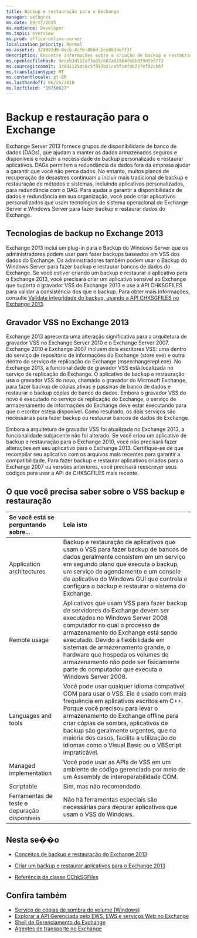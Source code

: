 ```yaml
---
title: Backup e restauração para o Exchange
manager: sethgros
ms.date: 09/17/2015
ms.audience: Developer
ms.topic: overview
ms.prod: office-online-server
localization_priority: Normal
ms.assetid: 329902d9-0ecb-4cfb-86dd-5ce863deff3f
description: Encontre informações sobre a criação de backup e restaurar aplicativos para o Exchange 2013.
ms.openlocfilehash: 9eceb3d512a73ad9cb07a01864fb8b029d5b5772
ms.sourcegitcommit: 34041125dc8c5f993b21cebfc4f8b72f0fd2cb6f
ms.translationtype: MT
ms.contentlocale: pt-BR
ms.lasthandoff: 06/25/2018
ms.locfileid: "19750627"
---
```

# <a name="backup-and-restore-for-exchange"></a>Backup e restauração para o Exchange
  
Exchange Server 2013 fornece grupos de disponibilidade de banco de dados (DAGs), que ajudam a manter os dados armazenados seguros e disponíveis e reduzir a necessidade de backup personalizado e restaurar aplicativos. DAGs permitem a redundância de dados fora da empresa ajudar a garantir que você não perca dados. No entanto, muitos planos de recuperação de desastres continuam a incluir mais tradicional de backup e restauração de métodos e sistemas, incluindo aplicativos personalizados, para redundância com o DAG. Para ajudar a garantir a disponibilidade de dados e redundância em sua organização, você pode criar aplicativos personalizados que usam tecnologias de sistema operacional do Exchange Server e Windows Server para fazer backup e restaurar dados do Exchange.

<a name="bk_plugin"> </a>

## <a name="backup-technologies-in-exchange-2013"></a>Tecnologias de backup no Exchange 2013

Exchange 2013 inclui um plug-in para o Backup do Windows Server que os administradores podem usar para fazer backups baseados em VSS dos dados do Exchange. Os administradores também podem usar o Backup do Windows Server para fazer backup e restaurar bancos de dados do Exchange. Se você estiver criando um backup e restaurar o aplicativo para o Exchange 2013, você precisará criar um aplicativo sensível ao Exchange que suporta o gravador VSS do Exchange 2013 e use a API CHKSGFILES para validar a consistência dos que o backup. Para obter mais informações, consulte [Validate integridade do backup, usando a API CHKSGFILES no Exchange 2013](how-to-validate-backup-integrity-by-using-the-chksgfiles-api-in-exchange.md).

<a name="bk_vsswriter"> </a>

## <a name="vss-writer-in-exchange-2013"></a>Gravador VSS no Exchange 2013

Exchange 2013 apresenta uma alteração significativa para a arquitetura de gravador VSS no Exchange Server 2010 e o Exchange Server 2007. Exchange 2010 e Exchange 2007 incluem dois escritores VSS: uma dentro do serviço de repositório de informações do Exchange (store.exe) e outra dentro do serviço de replicação do Exchange (msexchangerepl.exe). No Exchange 2013, a funcionalidade de gravador VSS está localizada no serviço de replicação do Exchange. O aplicativo de backup e restauração usa o gravador VSS do novo, chamado o gravador do Microsoft Exchange, para fazer backup de cópias ativas e passivas de banco de dados e restaurar o backup cópias de banco de dados. Embora o gravador VSS do novo é executado no serviço de replicação do Exchange, o serviço de armazenamento de informações do Exchange deve estar executando para que o escritor esteja disponível. Como resultado, os dois serviços são necessárias para fazer backup ou restaurar bancos de dados do Exchange.
  
Embora a arquitetura de gravador VSS foi atualizada no Exchange 2013, a funcionalidade subjacente não foi alterado. Se você criou um aplicativo de backup e restauração para o Exchange 2010, você não precisará fazer alterações em seu aplicativo para o Exchange 2013. Certifique-se de que recompilar seu aplicativo com os arquivos mais recentes para garantir a compatibilidade. Para fazer backup e restaurar aplicativos criados para o Exchange 2007 ou versões anteriores, você precisará reescrever seus códigos para usar a API de CHKSGFILES mais recente.
  
## <a name="what-you-need-to-know-about-vss-backup-and-restore"></a>O que você precisa saber sobre o VSS backup e restauração

|Se você está se perguntando sobre...|Leia isto|
|:-----|:-----|
|Application architectures  <br/> |Backup e restauração de aplicativos que usam o VSS para fazer backup de bancos de dados geralmente consistem em um serviço em segundo plano que executa o backup, um serviço de agendamento e um console de aplicativo do Windows GUI que controla e configura o backup e restaurar o sistema do Exchange.  <br/> |
|Remote usage  <br/> |Aplicativos que usam VSS para fazer backup de servidores do Exchange devem ser executados no Windows Server 2008 computador no qual o processo de armazenamento do Exchange está sendo executado. Devido a flexibilidade em sistemas de armazenamento grande, o hardware que hospeda os volumes de armazenamento não pode ser fisicamente parte do computador que executa o Windows Server 2008.  <br/> |
|Languages and tools  <br/> |Você pode usar qualquer idioma compatível COM para usar o VSS. Ele é usado com mais frequência em aplicativos escritos em C++. Porque você precisou para levar o armazenamento do Exchange offline para criar cópias de sombra, aplicativos de backup são geralmente urgentes, que na maioria dos casos, facilita a utilização de idiomas como o Visual Basic ou o VBScript impraticável.  <br/> |
|Managed implementation  <br/> |Você pode usar as APIs de VSS em um ambiente de código gerenciado por meio de um Assembly de interoperabilidade COM.  <br/> |
|Scriptable  <br/> |Sim, mas não recomendado.  <br/> |
|Ferramentas de teste e depuração disponíveis  <br/> |Não há ferramentas especiais são necessárias para depurar aplicativos que usam o VSS do Windows.  <br/> |
   
## <a name="in-this-section"></a>Nesta se��o

- [Conceitos de backup e restauração do Exchange 2013](backup-and-restore-concepts-for-exchange-2013.md)
    
- [Criar um backup e restaurar aplicativos para o Exchange 2013](build-backup-and-restore-applications-for-exchange-2013.md)
    
- [Referência de classe CChkSGFiles](cchksgfiles-class-reference.md)
    
## <a name="see-also"></a>Confira também

- [Serviço de cópias de sombra de volume (Windows)](http://msdn.microsoft.com/en-us/library/windows/desktop/bb968832%28v=vs.85%29.aspx)   
- [Explorar a API Gerenciada pelo EWS, EWS e serviços Web no Exchange](../exchange-web-services/explore-the-ews-managed-api-ews-and-web-services-in-exchange.md)  
- [Shell de Gerenciamento do Exchange](../management/exchange-management-shell.md)   
- [Agentes de transporte no Exchange](../transport-agents/transport-agents-in-exchange-2013.md) 
    

